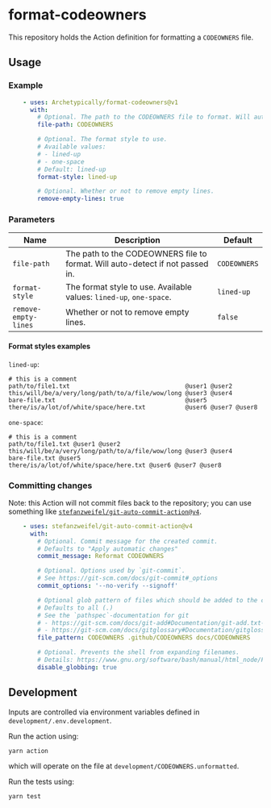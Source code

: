 # format-codeowners

This repository holds the Action definition for formatting a `CODEOWNERS` file.

## Usage

### Example

```yaml
    - uses: Archetypically/format-codeowners@v1
      with:
        # Optional. The path to the CODEOWNERS file to format. Will auto-detect if not passed in.
        file-path: CODEOWNERS

        # Optional. The format style to use.
        # Available values:
        # - lined-up
        # - one-space
        # Default: lined-up
        format-style: lined-up

        # Optional. Whether or not to remove empty lines.
        remove-empty-lines: true
```

### Parameters

| Name | Description | Default |
| --- | --- | --- |
| `file-path` | The path to the CODEOWNERS file to format. Will auto-detect if not passed in. | `CODEOWNERS` |
| `format-style` | The format style to use. Available values: `lined-up`, `one-space`. | `lined-up` |
| `remove-empty-lines` | Whether or not to remove empty lines. | `false` |

#### Format styles examples

`lined-up`:

```
# this is a comment
path/to/file1.txt                                @user1 @user2
this/will/be/a/very/long/path/to/a/file/wow/long @user3 @user4
bare-file.txt                                    @user5
there/is/a/lot/of/white/space/here.txt           @user6 @user7 @user8
```

`one-space`:

```
# this is a comment
path/to/file1.txt @user1 @user2
this/will/be/a/very/long/path/to/a/file/wow/long @user3 @user4
bare-file.txt @user5
there/is/a/lot/of/white/space/here.txt @user6 @user7 @user8
```

### Committing changes

Note: this Action will not commit files back to the repository; you can use something like [`stefanzweifel/git-auto-commit-action@v4`](https://github.com/marketplace/actions/git-auto-commit).

```yaml
    - uses: stefanzweifel/git-auto-commit-action@v4
      with:
        # Optional. Commit message for the created commit.
        # Defaults to "Apply automatic changes"
        commit_message: Reformat CODEOWNERS

        # Optional. Options used by `git-commit`.
        # See https://git-scm.com/docs/git-commit#_options
        commit_options: '--no-verify --signoff'

        # Optional glob pattern of files which should be added to the commit
        # Defaults to all (.)
        # See the `pathspec`-documentation for git
        # - https://git-scm.com/docs/git-add#Documentation/git-add.txt-ltpathspecgt82308203
        # - https://git-scm.com/docs/gitglossary#Documentation/gitglossary.txt-aiddefpathspecapathspec
        file_pattern: CODEOWNERS .github/CODEOWNERS docs/CODEOWNERS

        # Optional. Prevents the shell from expanding filenames.
        # Details: https://www.gnu.org/software/bash/manual/html_node/Filename-Expansion.html
        disable_globbing: true
```

## Development

Inputs are controlled via environment variables defined in `development/.env.development`.

Run the action using:

```shell
yarn action
```

which will operate on the file at `development/CODEOWNERS.unformatted`.

Run the tests using:

```shell
yarn test
```
